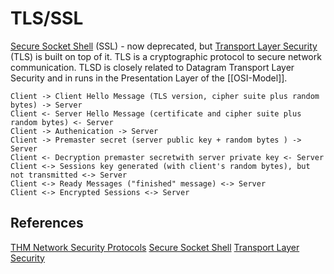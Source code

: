 # TLS/SSL

[Secure Socket Shell](https://en.wikipedia.org/wiki/Transport_Layer_Security#SSL_1.0,_2.0,_and_3.0) (SSL) - now deprecated, but [Transport Layer Security](https://en.wikipedia.org/wiki/Transport_Layer_Security) (TLS) is built on top of it. TLS is a cryptographic protocol to secure network communication. TLSD is closely related to Datagram Transport Layer Security and in  runs in the Presentation Layer of the [[OSI-Model]].

```goat
Client -> Client Hello Message (TLS version, cipher suite plus random bytes) -> Server 
Client <- Server Hello Message (certificate and cipher suite plus random bytes) <- Server
Client -> Authenication -> Server
Client -> Premaster secret (server public key + random bytes ) -> Server
Client <- Decryption premaster secretwith server private key <- Server
Client <-> Sessions key generated (with client's random bytes), but not transmitted <-> Server
Client <-> Ready Messages ("finished" message) <-> Server
Client <-> Encrypted Sessions <-> Server
```

## References

[THM Network Security Protocols](https://tryhackme.com/room/networksecurityprotocols)
[Secure Socket Shell](https://en.wikipedia.org/wiki/Transport_Layer_Security#SSL_1.0,_2.0,_and_3.0)
[Transport Layer Security](https://en.wikipedia.org/wiki/Transport_Layer_Security)